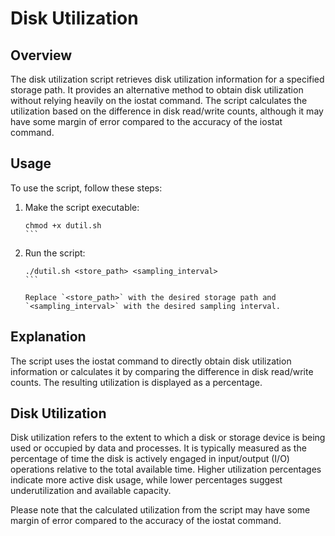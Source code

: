 # Disk Utilization

## Overview
The disk utilization script retrieves disk utilization information for a specified storage path. It provides an alternative method to obtain disk utilization without relying heavily on the iostat command. The script calculates the utilization based on the difference in disk read/write counts, although it may have some margin of error compared to the accuracy of the iostat command.

## Usage
To use the script, follow these steps:

1. Make the script executable:

   ````
   chmod +x dutil.sh
   ```

2. Run the script:

   ````
   ./dutil.sh <store_path> <sampling_interval>
   ```

   Replace `<store_path>` with the desired storage path and `<sampling_interval>` with the desired sampling interval.

## Explanation
The script uses the iostat command to directly obtain disk utilization information or calculates it by comparing the difference in disk read/write counts. The resulting utilization is displayed as a percentage.

## Disk Utilization
Disk utilization refers to the extent to which a disk or storage device is being used or occupied by data and processes. It is typically measured as the percentage of time the disk is actively engaged in input/output (I/O) operations relative to the total available time. Higher utilization percentages indicate more active disk usage, while lower percentages suggest underutilization and available capacity.

Please note that the calculated utilization from the script may have some margin of error compared to the accuracy of the iostat command.
